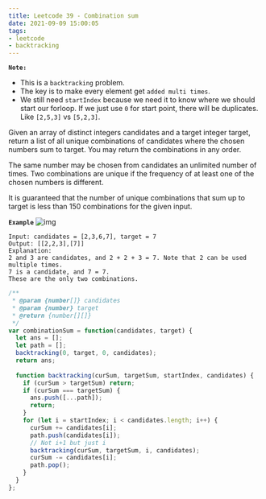 ```yaml
---
title: Leetcode 39 - Combination sum
date: 2021-09-09 15:00:05
tags:
- leetcode
- backtracking
---
```

**`Note:`**
- This is a `backtracking` problem.
- The key is to make every element get `added multi times`.
- We still need `startIndex` because we need it to know where we should start our forloop. If we just use `0` for start point, there will be duplicates. Like `[2,5,3]` vs `[5,2,3]`.

Given an array of distinct integers candidates and a target integer target, return a list of all unique combinations of candidates where the chosen numbers sum to target. You may return the combinations in any order.

The same number may be chosen from candidates an unlimited number of times. Two combinations are unique if the frequency of at least one of the chosen numbers is different.

It is guaranteed that the number of unique combinations that sum up to target is less than 150 combinations for the given input.

**`Example`**
![img](https://img-blog.csdnimg.cn/20201223170730367.png)
```
Input: candidates = [2,3,6,7], target = 7
Output: [[2,2,3],[7]]
Explanation:
2 and 3 are candidates, and 2 + 2 + 3 = 7. Note that 2 can be used multiple times.
7 is a candidate, and 7 = 7.
These are the only two combinations.
```

```javascript
/**
 * @param {number[]} candidates
 * @param {number} target
 * @return {number[][]}
 */
var combinationSum = function(candidates, target) {
  let ans = [];
  let path = [];
  backtracking(0, target, 0, candidates);
  return ans;
  
  function backtracking(curSum, targetSum, startIndex, candidates) {
    if (curSum > targetSum) return;
    if (curSum === targetSum) {
      ans.push([...path]);
      return;
    } 
    for (let i = startIndex; i < candidates.length; i++) {
      curSum += candidates[i];
      path.push(candidates[i]);
      // Not i+1 but just i
      backtracking(curSum, targetSum, i, candidates);
      curSum -= candidates[i];
      path.pop();
    }
  }
};
```